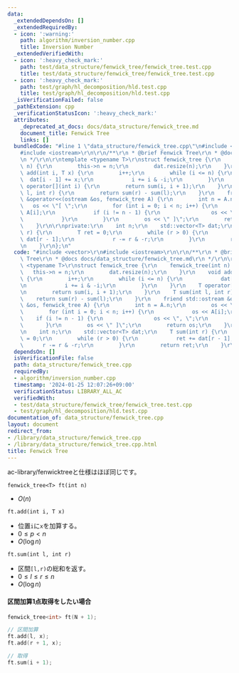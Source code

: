 ```yaml
---
data:
  _extendedDependsOn: []
  _extendedRequiredBy:
  - icon: ':warning:'
    path: algorithm/inversion_number.cpp
    title: Inversion Number
  _extendedVerifiedWith:
  - icon: ':heavy_check_mark:'
    path: test/data_structure/fenwick_tree/fenwick_tree.test.cpp
    title: test/data_structure/fenwick_tree/fenwick_tree.test.cpp
  - icon: ':heavy_check_mark:'
    path: test/graph/hl_decomposition/hld.test.cpp
    title: test/graph/hl_decomposition/hld.test.cpp
  _isVerificationFailed: false
  _pathExtension: cpp
  _verificationStatusIcon: ':heavy_check_mark:'
  attributes:
    _deprecated_at_docs: docs/data_structure/fenwick_tree.md
    document_title: Fenwick Tree
    links: []
  bundledCode: "#line 1 \"data_structure/fenwick_tree.cpp\"\n#include <vector>\r\n\
    #include <iostream>\r\n\r\n/**\r\n * @brief Fenwick Tree\r\n * @docs docs/data_structure/fenwick_tree.md\r\
    \n */\r\n\r\ntemplate <typename T>\r\nstruct fenwick_tree {\r\n    fenwick_tree(int\
    \ n) {\r\n        this->n = n;\r\n        dat.resize(n);\r\n    }\r\n    void\
    \ add(int i, T x) {\r\n        i++;\r\n        while (i <= n) {\r\n          \
    \  dat[i - 1] += x;\r\n            i += i & -i;\r\n        }\r\n    }\r\n    T\
    \ operator[](int i) {\r\n        return sum(i, i + 1);\r\n    }\r\n    T sum(int\
    \ l, int r) {\r\n        return sum(r) - sum(l);\r\n    }\r\n    friend std::ostream\
    \ &operator<<(ostream &os, fenwick_tree A) {\r\n        int n = A.n;\r\n     \
    \   os << \"[ \";\r\n        for (int i = 0; i < n; i++) {\r\n            os <<\
    \ A[i];\r\n            if (i != n - 1) {\r\n                os << \", \";\r\n\
    \            }\r\n        }\r\n        os << \" ]\";\r\n        return os;\r\n\
    \    }\r\n\r\nprivate:\r\n    int n;\r\n    std::vector<T> dat;\r\n    T sum(int\
    \ r) {\r\n        T ret = 0;\r\n        while (r > 0) {\r\n            ret +=\
    \ dat[r - 1];\r\n            r -= r & -r;\r\n        }\r\n        return ret;\r\
    \n    }\r\n};\n"
  code: "#include <vector>\r\n#include <iostream>\r\n\r\n/**\r\n * @brief Fenwick\
    \ Tree\r\n * @docs docs/data_structure/fenwick_tree.md\r\n */\r\n\r\ntemplate\
    \ <typename T>\r\nstruct fenwick_tree {\r\n    fenwick_tree(int n) {\r\n     \
    \   this->n = n;\r\n        dat.resize(n);\r\n    }\r\n    void add(int i, T x)\
    \ {\r\n        i++;\r\n        while (i <= n) {\r\n            dat[i - 1] += x;\r\
    \n            i += i & -i;\r\n        }\r\n    }\r\n    T operator[](int i) {\r\
    \n        return sum(i, i + 1);\r\n    }\r\n    T sum(int l, int r) {\r\n    \
    \    return sum(r) - sum(l);\r\n    }\r\n    friend std::ostream &operator<<(ostream\
    \ &os, fenwick_tree A) {\r\n        int n = A.n;\r\n        os << \"[ \";\r\n\
    \        for (int i = 0; i < n; i++) {\r\n            os << A[i];\r\n        \
    \    if (i != n - 1) {\r\n                os << \", \";\r\n            }\r\n \
    \       }\r\n        os << \" ]\";\r\n        return os;\r\n    }\r\n\r\nprivate:\r\
    \n    int n;\r\n    std::vector<T> dat;\r\n    T sum(int r) {\r\n        T ret\
    \ = 0;\r\n        while (r > 0) {\r\n            ret += dat[r - 1];\r\n      \
    \      r -= r & -r;\r\n        }\r\n        return ret;\r\n    }\r\n};"
  dependsOn: []
  isVerificationFile: false
  path: data_structure/fenwick_tree.cpp
  requiredBy:
  - algorithm/inversion_number.cpp
  timestamp: '2024-01-25 12:07:26+09:00'
  verificationStatus: LIBRARY_ALL_AC
  verifiedWith:
  - test/data_structure/fenwick_tree/fenwick_tree.test.cpp
  - test/graph/hl_decomposition/hld.test.cpp
documentation_of: data_structure/fenwick_tree.cpp
layout: document
redirect_from:
- /library/data_structure/fenwick_tree.cpp
- /library/data_structure/fenwick_tree.cpp.html
title: Fenwick Tree
---
```


ac-library/fenwicktreeと仕様はほぼ同じです。

```fenwick_tree<T> ft(int n)```
- $O(n)$


```ft.add(int i, T x)```
- 位置`i`に`x`を加算する。
- $0\le p<n$
- $O(\log{n})$


```ft.sum(int l, int r)```
- 区間`[l,r)`の総和を返す。
- $0\le l \le r\le n$
- $O(\log{n})$

#### 区間加算1点取得をしたい場合
```cpp
fenwick_tree<int> ft(N + 1);

// 区間加算
ft.add(l, x);
ft.add(r + 1, x);

// 取得
ft.sum(i + 1);
```